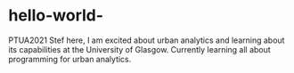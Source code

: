 # hello-world-
PTUA2021
Stef here, I am excited about urban analytics and learning about its capabilities at the University of Glasgow.
Currently learning all about programming for urban analytics.

